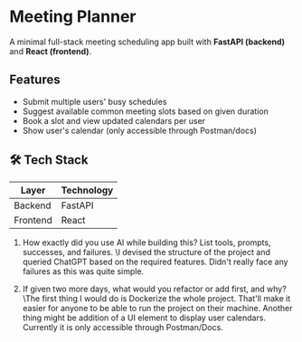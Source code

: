 # Meeting Planner

A minimal full-stack meeting scheduling app built with **FastAPI (backend)** and **React (frontend)**.

## Features

- Submit multiple users' busy schedules
- Suggest available common meeting slots based on given duration
- Book a slot and view updated calendars per user
- Show user's calendar (only accessible through Postman/docs)

## 🛠️ Tech Stack

| Layer       | Technology     |
|-------------|----------------|
| Backend     | FastAPI        |
| Frontend    | React          |

1. How exactly did you use AI while building this? List tools, prompts, successes, and failures.
\I devised the structure of the project and queried ChatGPT based on the required features. Didn't really face any failures as this was quite simple.

2. If given two more days, what would you refactor or add first, and why?
\The first thing I would do is Dockerize the whole project. That'll make it easier for anyone to be able to run the project on their machine. Another thing might be addition of a UI element to display user calendars. Currently it is only accessible through Postman/Docs.
